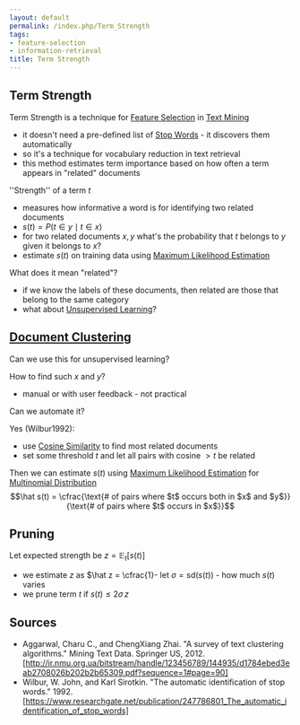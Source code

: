 ```yaml
---
layout: default
permalink: /index.php/Term_Strength
tags:
- feature-selection
- information-retrieval
title: Term Strength
---
```

## Term Strength
Term Strength is a technique for [Feature Selection](Feature_Selection) in [Text Mining](Text_Mining)
- it doesn't need a pre-defined list of [Stop Words](Stop_Words) - it discovers them automatically
- so it's a technique for vocabulary reduction in text retrieval 
- this method estimates term importance based on how often a term appears in "related" documents

 
''Strength'' of a term $t$ 
- measures how informative a word is for identifying two related documents
- $s(t) = P(t \in y \mid t \in x)$
- for two related documents $x, y$ what's the probability that $t$ belongs to $y$ given it belongs to $x$?
- estimate $s(t)$ on training data using [Maximum Likelihood Estimation](Maximum_Likelihood_Estimation)


What does it mean "related"?
- if we know the labels of these documents, then related are those that belong to the same category
- what about [Unsupervised Learning](Unsupervised_Learning)?



## [Document Clustering](Document_Clustering)
Can we use this for unsupervised learning?

How to find such $x$ and $y$?
- manual or with user feedback - not practical

Can we automate it?

Yes (Wilbur1992):
- use [Cosine Similarity](Cosine_Similarity) to find most related documents 
- set some threshold $t$ and let all pairs with cosine $> t$ be related 

Then we can estimate $s(t)$ using [Maximum Likelihood Estimation](Maximum_Likelihood_Estimation) for [Multinomial Distribution](Multinomial_Distribution)
$$\hat s(t) = \cfrac{\text{# of pairs where $t$ occurs both in $x$ and $y$}}{\text{# of pairs where $t$ occurs in $x$}}$$



## Pruning
Let expected strength be $z = \mathbb E_t [s(t)]$ 
- we estimate $z$ as $\hat z = \cfrac{1}- let $\sigma = \text{sd}\big( s(t) \big)$ - how much $s(t)$ varies
- we prune term $t$ if $s(t) \leqslant 2 \sigma \, z$



## Sources
- Aggarwal, Charu C., and ChengXiang Zhai. "A survey of text clustering algorithms." Mining Text Data. Springer US, 2012. [http://ir.nmu.org.ua/bitstream/handle/123456789/144935/d1784ebed3eab2708026b202b2b65309.pdf?sequence=1#page=90]
- Wilbur, W. John, and Karl Sirotkin. "The automatic identification of stop words." 1992. [https://www.researchgate.net/publication/247786801_The_automatic_identification_of_stop_words]
